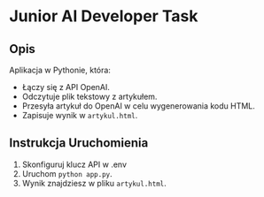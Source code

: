 # Junior AI Developer Task

## Opis
Aplikacja w Pythonie, która:
- Łączy się z API OpenAI.
- Odczytuje plik tekstowy z artykułem.
- Przesyła artykuł do OpenAI w celu wygenerowania kodu HTML.
- Zapisuje wynik w `artykul.html`.

## Instrukcja Uruchomienia
1. Skonfiguruj klucz API w .env
2. Uruchom `python app.py`.
3. Wynik znajdziesz w pliku `artykul.html`.
